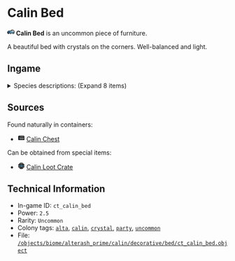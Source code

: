 # Calin Bed

<img src="https://raw.githubusercontent.com/Ceterai/Enternia/main/objects/biome/alterash_prime/calin/decorative/bed/icon.png" alt="Calin Bed icon" loading="lazy" height=16px width="auto" /> **Calin Bed** is an uncommon piece of furniture.

A beautiful bed with crystals on the corners. Well-balanced and light.

## Ingame

<details markdown="1"><summary>Species descriptions: (Expand 8 items)</summary>

- Alta: Although not as rich on energy, calin crystals look nice and are often used as lounge and party decor.
- Apex: A pretty charming bed.
- Avian: An elegant bed in a business style.
- Floran: Floran can get a ressst here.
- Glitch: Satisfied. This is what I call a stylish bed.
- Human: An awesome bed. Bet I could get a good sleep here.
- Hylotl: A really glorious bed.
- Novakid: Wow, this bed is really ravishin'!

</details>

## Sources

Found naturally in containers:

- <img src="https://raw.githubusercontent.com/Ceterai/Enternia/main/objects/biome/alterash_prime/calin/decorative/chest/icon.png" alt="Calin Chest icon" loading="lazy" height=16px width="auto" /> [Calin Chest](https://ceterai.github.io/MyEnternia/Wiki/CalinChest)

Can be obtained from special items:

- <img src="https://raw.githubusercontent.com/Ceterai/Enternia/main/items/active/alta/loot/biome/ct_calin_loot.png" alt="Calin Loot Crate icon" loading="lazy" height=16px width="auto" /> [Calin Loot Crate](https://ceterai.github.io/MyEnternia/Wiki/CalinLootCrate)

## Technical Information

- In-game ID: `ct_calin_bed`
- Power: `2.5`
- Rarity: `Uncommon`
- Colony tags: [`alta`](https://ceterai.github.io/MyEnternia/Wiki/Tags/Alta), [`calin`](https://ceterai.github.io/MyEnternia/Wiki/Tags/Calin), [`crystal`](https://ceterai.github.io/MyEnternia/Wiki/Tags/Crystal), [`party`](https://ceterai.github.io/MyEnternia/Wiki/Tags/Party), [`uncommon`](https://ceterai.github.io/MyEnternia/Wiki/Tags/Uncommon)
- File: [`/objects/biome/alterash_prime/calin/decorative/bed/ct_calin_bed.object`](https://github.com/Ceterai/Enternia/blob/main/objects/biome/alterash_prime/calin/decorative/bed/ct_calin_bed.object)
